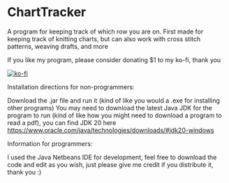 # ChartTracker
A program for keeping track of which row you are on. First made for keeping track of knitting charts, but can also work with cross stitch patterns, weaving drafts, and more


If you like my program, please consider donating $1 to my ko-fi, thank you

[![ko-fi](https://ko-fi.com/img/githubbutton_sm.svg)](https://ko-fi.com/M4M1N95NH)

Installation directions for non-programmers:

  Download the .jar file and run it (kind of like you would a .exe for installing other programs)
  You may need to download the latest Java JDK for the program to run (kind of like how you might need to download a program to read a pdf), you can find JDK 20 here       https://www.oracle.com/java/technologies/downloads/#jdk20-windows



Information for programmers:

  I used the Java Netbeans IDE for development, feel free to download the code and edit as you wish, just please give me credit if you distribute it, thank you :)


